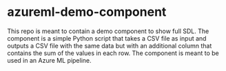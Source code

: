 # azureml-demo-component
This repo is meant to contain a demo component to show full SDL. The component is a simple Python script that takes a CSV file as input and outputs a CSV file with the same data but with an additional column that contains the sum of the values in each row. The component is meant to be used in an Azure ML pipeline.
